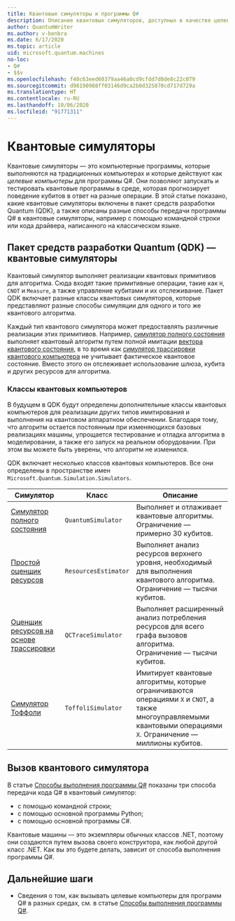 ```yaml
---
title: Квантовые симуляторы и программы Q#
description: Описание квантовых симуляторов, доступных в качестве целевых компьютеров для программ Q#.
author: QuantumWriter
ms.author: v-benbra
ms.date: 6/17/2020
ms.topic: article
uid: microsoft.quantum.machines
no-loc:
- Q#
- $$v
ms.openlocfilehash: f40c63eed60379aa46a0cd9cfdd7d8de8c22c079
ms.sourcegitcommit: d98190988ff03146d9ca2b0d325870cd717d729a
ms.translationtype: HT
ms.contentlocale: ru-RU
ms.lasthandoff: 10/06/2020
ms.locfileid: "91771311"
---
```

# <a name="quantum-simulators"></a>Квантовые симуляторы

Квантовые симуляторы — это компьютерные программы, которые выполняются на традиционных компьютерах и которые действуют как *целевые компьютеры* для программы Q#. Они позволяют запускать и тестировать квантовые программы в среде, которая прогнозирует поведение кубитов в ответ на разные операции. В этой статье показано, какие квантовые симуляторы включены в пакет средств разработки Quantum (QDK), а также описаны разные способы передачи программы Q# в квантовые симуляторы, например с помощью командной строки или кода драйвера, написанного на классическом языке.  



## <a name="the-quantum-development-kit-qdk-quantum-simulators"></a>Пакет средств разработки Quantum (QDK) — квантовые симуляторы

Квантовый симулятор выполняет реализации квантовых примитивов для алгоритма. Сюда входят такие примитивные операции, такие как `H`, `CNOT` и `Measure`, а также управление кубитами и их отслеживание. Пакет QDK включает разные классы квантовых симуляторов, которые представляют разные способы симуляции для одного и того же квантового алгоритма. 


Каждый тип квантового симулятора может предоставлять различные реализации этих примитивов. Например, [симулятор полного состояния](xref:microsoft.quantum.machines.full-state-simulator) выполняет квантовый алгоритм путем полной имитации [вектора квантового состояния](xref:microsoft.quantum.glossary#quantum-state), в то время как [симулятор трассировки квантового компьютера](xref:microsoft.quantum.machines.qc-trace-simulator.intro) не учитывает фактическое квантовое состояние. Вместо этого он отслеживает использование шлюза, кубита и других ресурсов для алгоритма.

### <a name="quantum-machine-classes"></a>Классы квантовых компьютеров

В будущем в QDK будут определены дополнительные классы квантовых компьютеров для реализации других типов имитирования и выполнения на квантовом аппаратном обеспечении. Благодаря тому, что алгоритм остается постоянным при изменяющихся базовых реализациях машины, упрощается тестирование и отладка алгоритма в моделировании, а также его запуск на реальном оборудовании. При этом вы можете быть уверены, что алгоритм не изменился.

QDK включает несколько классов квантовых компьютеров. Все они определены в пространстве имен `Microsoft.Quantum.Simulation.Simulators`.

|Симулятор |Класс|Описание|
|-----|------|---|
|[Симулятор полного состояния](xref:microsoft.quantum.machines.full-state-simulator)| `QuantumSimulator` | Выполняет и отлаживает квантовые алгоритмы. Ограничение — примерно 30 кубитов. |
|[Простой оценщик ресурсов](xref:microsoft.quantum.machines.resources-estimator)| `ResourcesEstimator` | Выполняет анализ ресурсов верхнего уровня, необходимый для выполнения квантового алгоритма. Ограничение — тысячи кубитов.|
|[Оценщик ресурсов на основе трассировки](xref:microsoft.quantum.machines.qc-trace-simulator.intro)|  `QCTraceSimulator` |Выполняет расширенный анализ потребления ресурсов для всего графа вызовов алгоритма. Ограничение — тысячи кубитов.|
|[Симулятор Тоффоли](xref:microsoft.quantum.machines.toffoli-simulator)| `ToffoliSimulator` |Имитирует квантовые алгоритмы, которые ограничиваются операциями `X` и `CNOT`, а также многоуправляемыми квантовыми операциями `X`. Ограничение — миллионы кубитов. |

## <a name="invoking-the-quantum-simulator"></a>Вызов квантового симулятора

В статье [Способы выполнения программы Q#](xref:microsoft.quantum.guide.host-programs) показаны три способа передачи кода Q# в квантовый симулятор: 

* с помощью командной строки;
* с помощью основной программы Python;
* с помощью основной программы C#.

Квантовые машины — это экземпляры обычных классов .NET, поэтому они создаются путем вызова своего конструктора, как любой другой класс .NET. Как вы это будете делать, зависит от способа выполнения программы Q#.

## <a name="next-steps"></a>Дальнейшие шаги

* Сведения о том, как вызывать целевые компьютеры для программ Q# в разных средах, см. в статье [Способы выполнения программы Q#](xref:microsoft.quantum.guide.host-programs).
